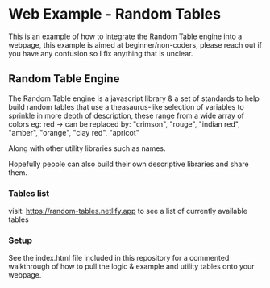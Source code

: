 # Web Example - Random Tables


This is an example of how to integrate the Random Table engine into a webpage, this example is aimed at beginner/non-coders, please reach out if you have any confusion so I fix anything that is unclear.

## Random Table Engine

The Random Table engine is a javascript library & a set of standards to help build random tables that use a theasaurus-like selection of variables to sprinkle in more depth of description, these range from a wide array of colors eg: 
red -> can be replaced by:
      "crimson",
      "rouge",
      "indian red",
      "amber",
      "orange",
      "clay red",
      "apricot"

Along with other utility libraries such as names.

Hopefully people can also build their own descriptive libraries and share them.

### Tables list

visit: https://random-tables.netlify.app to see a list of currently available tables

### Setup

See the index.html file included in this repository for a commented walkthrough of how to pull the logic & example and utility tables onto your webpage.